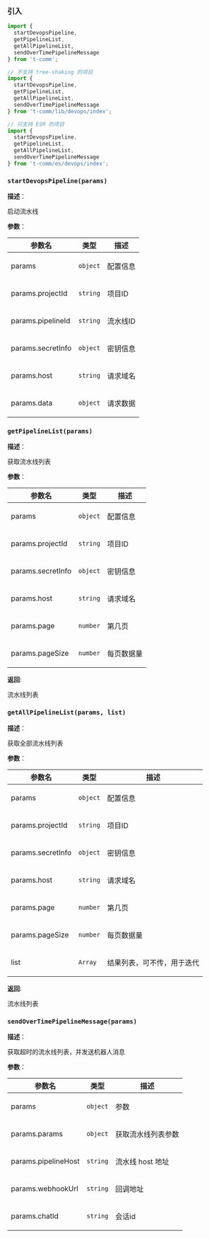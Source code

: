 
### 引入

```ts
import {
  startDevopsPipeline,
  getPipelineList,
  getAllPipelineList,
  sendOverTimePipelineMessage
} from 't-comm';

// 不支持 tree-shaking 的项目
import {
  startDevopsPipeline,
  getPipelineList,
  getAllPipelineList,
  sendOverTimePipelineMessage
} from 't-comm/lib/devops/index';

// 只支持 ESM 的项目
import {
  startDevopsPipeline,
  getPipelineList,
  getAllPipelineList,
  sendOverTimePipelineMessage
} from 't-comm/es/devops/index';
```


### `startDevopsPipeline(params)` 


**描述**：<p>启动流水线</p>

**参数**：


| 参数名 | 类型 | 描述 |
| --- | --- | --- |
| params | <code>object</code> | <p>配置信息</p> |
| params.projectId | <code>string</code> | <p>项目ID</p> |
| params.pipelineId | <code>string</code> | <p>流水线ID</p> |
| params.secretInfo | <code>object</code> | <p>密钥信息</p> |
| params.host | <code>string</code> | <p>请求域名</p> |
| params.data | <code>object</code> | <p>请求数据</p> |



<a name="getPipelineList"></a>

### `getPipelineList(params)` 


**描述**：<p>获取流水线列表</p>

**参数**：


| 参数名 | 类型 | 描述 |
| --- | --- | --- |
| params | <code>object</code> | <p>配置信息</p> |
| params.projectId | <code>string</code> | <p>项目ID</p> |
| params.secretInfo | <code>object</code> | <p>密钥信息</p> |
| params.host | <code>string</code> | <p>请求域名</p> |
| params.page | <code>number</code> | <p>第几页</p> |
| params.pageSize | <code>number</code> | <p>每页数据量</p> |

**返回**: <p>流水线列表</p>

<a name="getAllPipelineList"></a>

### `getAllPipelineList(params, list)` 


**描述**：<p>获取全部流水线列表</p>

**参数**：


| 参数名 | 类型 | 描述 |
| --- | --- | --- |
| params | <code>object</code> | <p>配置信息</p> |
| params.projectId | <code>string</code> | <p>项目ID</p> |
| params.secretInfo | <code>object</code> | <p>密钥信息</p> |
| params.host | <code>string</code> | <p>请求域名</p> |
| params.page | <code>number</code> | <p>第几页</p> |
| params.pageSize | <code>number</code> | <p>每页数据量</p> |
| list | <code>Array</code> | <p>结果列表，可不传，用于迭代</p> |

**返回**: <p>流水线列表</p>

<a name="sendOverTimePipelineMessage"></a>

### `sendOverTimePipelineMessage(params)` 


**描述**：<p>获取超时的流水线列表，并发送机器人消息</p>

**参数**：


| 参数名 | 类型 | 描述 |
| --- | --- | --- |
| params | <code>object</code> | <p>参数</p> |
| params.params | <code>object</code> | <p>获取流水线列表参数</p> |
| params.pipelineHost | <code>string</code> | <p>流水线 host 地址</p> |
| params.webhookUrl | <code>string</code> | <p>回调地址</p> |
| params.chatId | <code>string</code> | <p>会话id</p> |



